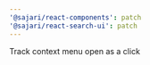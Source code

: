 ```yaml
---
'@sajari/react-components': patch
'@sajari/react-search-ui': patch
---
```


Track context menu open as a click
